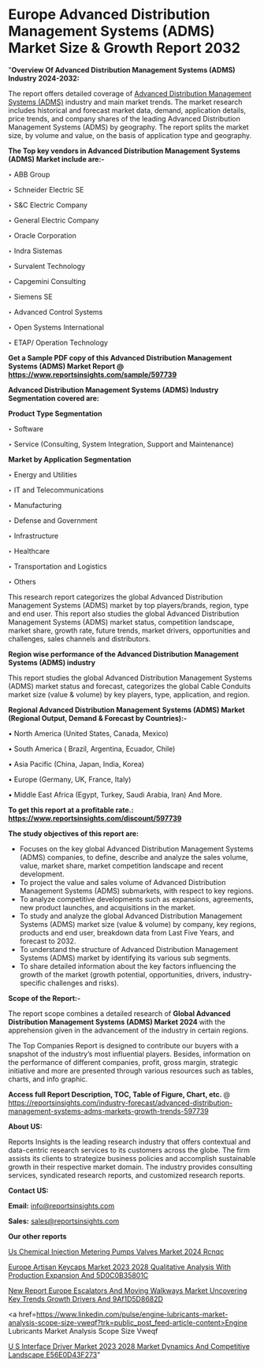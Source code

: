 # Europe Advanced Distribution Management Systems (ADMS) Market Size & Growth Report 2032

"<strong>Overview Of Advanced Distribution Management Systems (ADMS) Industry 2024-2032:</strong>

The report offers detailed coverage of <a href=https://www.reportsinsights.com/sample/597739>Advanced Distribution Management Systems (ADMS)</a> industry and main market trends. The market research includes historical and forecast market data, demand, application details, price trends, and company shares of the leading Advanced Distribution Management Systems (ADMS) by geography. The report splits the market size, by volume and value, on the basis of application type and geography.

<strong>The Top key vendors in Advanced Distribution Management Systems (ADMS) Market include are:- </strong>

‣ ABB Group


‣ Schneider Electric SE


‣ S&C Electric Company


‣ General Electric Company


‣ Oracle Corporation


‣ Indra Sistemas


‣ Survalent Technology


‣ Capgemini Consulting


‣ Siemens SE


‣ Advanced Control Systems


‣ Open Systems International


‣ ETAP/ Operation Technology

<strong>Get a Sample PDF copy of this Advanced Distribution Management Systems (ADMS) Market Report </strong><strong>@ <a href=https://www.reportsinsights.com/sample/597739 style=color:#0000ff;>https://www.reportsinsights.com/sample/597739</a> </strong>

<strong>Advanced Distribution Management Systems (ADMS) Industry Segmentation covered are:</strong>

<strong>Product Type Segmentation</strong>

‣    Software


‣ Service (Consulting, System Integration, Support and Maintenance)

<strong>Market by Application Segmentation</strong>

‣   Energy and Utilities


‣ IT and Telecommunications


‣ Manufacturing


‣ Defense and Government


‣ Infrastructure


‣ Healthcare


‣ Transportation and Logistics


‣ Others

This research report categorizes the global Advanced Distribution Management Systems (ADMS) market by top players/brands, region, type and end user. This report also studies the global Advanced Distribution Management Systems (ADMS) market status, competition landscape, market share, growth rate, future trends, market drivers, opportunities and challenges, sales channels and distributors.

<strong>Region wise performance of the Advanced Distribution Management Systems (ADMS) industry</strong><strong> </strong>

This report studies the global Advanced Distribution Management Systems (ADMS) market status and forecast, categorizes the global Cable Conduits market size (value &amp; volume) by key players, type, application, and region. 

<strong>Regional Advanced Distribution Management Systems (ADMS) Market (Regional Output, Demand &amp; Forecast by Countries):-</strong>

• North America (United States, Canada, Mexico)

• South America ( Brazil, Argentina, Ecuador, Chile)

• Asia Pacific (China, Japan, India, Korea)

• Europe (Germany, UK, France, Italy)

• Middle East Africa (Egypt, Turkey, Saudi Arabia, Iran) And More.

<strong>To get this report at a profitable rate.: <a href=https://www.reportsinsights.com/discount/597739 style=color:#0000ff;>https://www.reportsinsights.com/discount/597739</a></strong>

<strong>The study objectives of this report are:</strong>
<ul>
  <li>Focuses on the key global Advanced Distribution Management Systems (ADMS) companies, to define, describe and analyze the sales volume, value, market share, market competition landscape and recent development.</li>
  <li>To project the value and sales volume of Advanced Distribution Management Systems (ADMS) submarkets, with respect to key regions.</li>
  <li>To analyze competitive developments such as expansions, agreements, new product launches, and acquisitions in the market.</li>
  <li>To study and analyze the global Advanced Distribution Management Systems (ADMS) market size (value &amp; volume) by company, key regions, products and end user, breakdown data from Last Five Years, and forecast to 2032.</li>
  <li>To understand the structure of Advanced Distribution Management Systems (ADMS) market by identifying its various sub segments.</li>
  <li>To share detailed information about the key factors influencing the growth of the market (growth potential, opportunities, drivers, industry-specific challenges and risks).</li>
</ul>
<strong>Scope of the Report:-</strong><strong> </strong>

The report scope combines a detailed research of <strong>Global Advanced Distribution Management Systems (ADMS) Market 2024 </strong>with the apprehension given in the advancement of the industry in certain regions.

The Top Companies Report is designed to contribute our buyers with a snapshot of the industry’s most influential players. Besides, information on the performance of different companies, profit, gross margin, strategic initiative and more are presented through various resources such as tables, charts, and info graphic.

<strong>Access full Report Description, TOC, Table of Figure, Chart, etc. </strong>@   <a href=https://reportsinsights.com/industry-forecast/advanced-distribution-management-systems-adms-markets-growth-trends-597739 style=color:#0000ff;>https://reportsinsights.com/industry-forecast/advanced-distribution-management-systems-adms-markets-growth-trends-597739</a>

<strong>About US:</strong>

Reports Insights is the leading research industry that offers contextual and data-centric research services to its customers across the globe. The firm assists its clients to strategize business policies and accomplish sustainable growth in their respective market domain. The industry provides consulting services, syndicated research reports, and customized research reports.

<strong>Contact US:</strong>

<p class=""""><b>Email:</b> <a href=mailto:info@reportsinsights.com>info@reportsinsights.com</a></p>
<p class=""""><b>Sales:</b> <a href=mailto:sales@reportsinsights.com>sales@reportsinsights.com</a></p>

<strong>Our other reports</strong>

<a href=https://www.linkedin.com/pulse/us-chemical-injection-metering-pumps-valves-market-2024-rcnqc/>Us Chemical Injection Metering Pumps Valves Market 2024 Rcnqc</a>

<a href=https://medium.com/@anuragakarte041/europe-artisan-keycaps-market-2023-2028-qualitative-analysis-with-production-expansion-and-5d0c0b35801c>Europe Artisan Keycaps Market 2023 2028 Qualitative Analysis With Production Expansion And 5D0C0B35801C</a>

<a href=https://medium.com/@patelamau/new-report-europe-escalators-and-moving-walkways-market-uncovering-key-trends-growth-drivers-and-9af1d5d8682d>New Report Europe Escalators And Moving Walkways Market Uncovering Key Trends Growth Drivers And 9Af1D5D8682D</a>

<a href=https://www.linkedin.com/pulse/engine-lubricants-market-analysis-scope-size-vweqf?trk=public_post_feed-article-content>Engine Lubricants Market Analysis Scope Size Vweqf</a>

<a href=https://medium.com/@reportsinsights23/u-s-interface-driver-market-2023-2028-market-dynamics-and-competitive-landscape-e56e0d43f273>U S Interface Driver Market 2023 2028 Market Dynamics And Competitive Landscape E56E0D43F273</a>"
